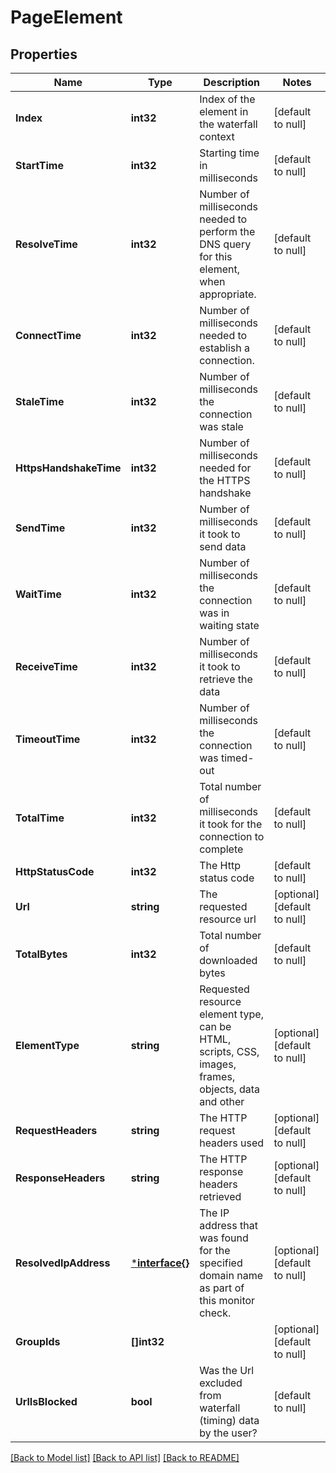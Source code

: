 # PageElement

## Properties
Name | Type | Description | Notes
------------ | ------------- | ------------- | -------------
**Index** | **int32** | Index of the element in the waterfall context | [default to null]
**StartTime** | **int32** | Starting time in milliseconds | [default to null]
**ResolveTime** | **int32** | Number of milliseconds needed to perform the DNS query for this element, when appropriate. | [default to null]
**ConnectTime** | **int32** | Number of milliseconds needed to establish a connection. | [default to null]
**StaleTime** | **int32** | Number of milliseconds the connection was stale | [default to null]
**HttpsHandshakeTime** | **int32** | Number of milliseconds needed for the HTTPS handshake | [default to null]
**SendTime** | **int32** | Number of milliseconds it took to send data | [default to null]
**WaitTime** | **int32** | Number of milliseconds the connection was in waiting state | [default to null]
**ReceiveTime** | **int32** | Number of milliseconds it took to retrieve the data | [default to null]
**TimeoutTime** | **int32** | Number of milliseconds the connection was timed-out  | [default to null]
**TotalTime** | **int32** | Total number of milliseconds it took for the connection to complete | [default to null]
**HttpStatusCode** | **int32** | The Http status code | [default to null]
**Url** | **string** | The requested resource url | [optional] [default to null]
**TotalBytes** | **int32** | Total number of downloaded bytes | [default to null]
**ElementType** | **string** | Requested resource element type, can be HTML, scripts, CSS, images, frames, objects, data and other | [optional] [default to null]
**RequestHeaders** | **string** | The HTTP request headers used | [optional] [default to null]
**ResponseHeaders** | **string** | The HTTP response headers retrieved | [optional] [default to null]
**ResolvedIpAddress** | [***interface{}**](interface{}.md) | The IP address that was found for the specified domain name as part of this monitor check. | [optional] [default to null]
**GroupIds** | **[]int32** |  | [optional] [default to null]
**UrlIsBlocked** | **bool** | Was the Url excluded from waterfall (timing) data by the user? | [default to null]

[[Back to Model list]](../README.md#documentation-for-models) [[Back to API list]](../README.md#documentation-for-api-endpoints) [[Back to README]](../README.md)


